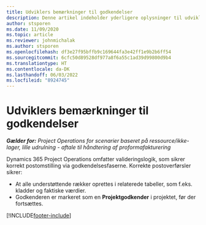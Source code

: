 ```yaml
---
title: Udviklers bemærkninger til godkendelser
description: Denne artikel indeholder yderligere oplysninger til udviklere om, hvordan du arbejder med godkendelser.
author: stsporen
ms.date: 11/09/2020
ms.topic: article
ms.reviewer: johnmichalak
ms.author: stsporen
ms.openlocfilehash: df3e27f95bffb9c169644fa3e42ff1e9b2b6ff54
ms.sourcegitcommit: 6cfc50d89528df977a8f6a55c1ad39d99800d9b4
ms.translationtype: HT
ms.contentlocale: da-DK
ms.lasthandoff: 06/03/2022
ms.locfileid: "8924745"
---
```

# <a name="developer-notes-for-approvals"></a>Udviklers bemærkninger til godkendelser

_**Gælder for:** Project Operations for scenarier baseret på ressource/ikke-lager, lille udrulning - aftale til håndtering af proformafakturering_

Dynamics 365 Project Operations omfatter valideringslogik, som sikrer korrekt postomstilling via godkendelsesfaserne. Korrekte postoverførsler sikrer: 

  - At alle understøttende rækker oprettes i relaterede tabeller, som f.eks. kladder og faktiske værdier.
  - Godkenderen er markeret som en **Projektgodkender** i projektet, før der fortsættes.


[!INCLUDE[footer-include](../includes/footer-banner.md)]